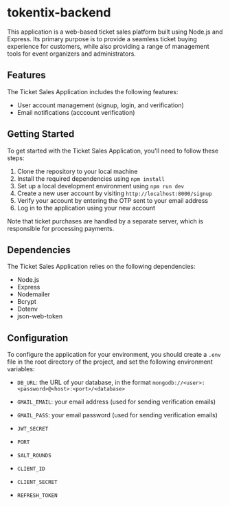 # tokentix-backend
This application is a web-based ticket sales platform built using Node.js and Express. Its primary purpose is to provide a seamless ticket buying experience for customers, while also providing a range of management tools for event organizers and administrators.

## Features

The Ticket Sales Application includes the following features:

- User account management (signup, login, and verification)
- Email notifications (acccount verification)

## Getting Started

To get started with the Ticket Sales Application, you'll need to follow these steps:

1. Clone the repository to your local machine
2. Install the required dependencies using `npm install`
3. Set up a local development environment using `npm run dev`
4. Create a new user account by visiting `http://localhost:8000/signup`
5. Verify your account by entering the OTP sent to your email address
6. Log in to the application using your new account

Note that ticket purchases are handled by a separate server, which is responsible for processing payments.
## Dependencies

The Ticket Sales Application relies on the following dependencies:

- Node.js
- Express
- Nodemailer
- Bcrypt
- Dotenv
- json-web-token

## Configuration

To configure the application for your environment, you should create a `.env` file in the root directory of the project, and set the following environment variables:

- `DB_URL`: the URL of your database, in the format `mongodb://<user>:<password>@<host>:<port>/<database>`

- `GMAIL_EMAIL`: your email address (used for sending verification emails)
- `GMAIL_PASS`: your email password (used for sending verification emails)
- `JWT_SECRET`
- `PORT`
- `SALT_ROUNDS`
- `CLIENT_ID`
- `CLIENT_SECRET`
- `REFRESH_TOKEN`

